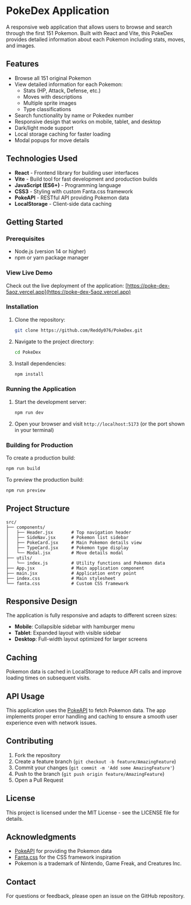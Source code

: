 # PokeDex Application

A responsive web application that allows users to browse and search through the first 151 Pokemon. Built with React and Vite, this PokeDex provides detailed information about each Pokemon including stats, moves, and images.

## Features

- Browse all 151 original Pokemon
- View detailed information for each Pokemon:
  - Stats (HP, Attack, Defense, etc.)
  - Moves with descriptions
  - Multiple sprite images
  - Type classifications
- Search functionality by name or Pokedex number
- Responsive design that works on mobile, tablet, and desktop
- Dark/light mode support
- Local storage caching for faster loading
- Modal popups for move details

## Technologies Used

- **React** - Frontend library for building user interfaces
- **Vite** - Build tool for fast development and production builds
- **JavaScript (ES6+)** - Programming language
- **CSS3** - Styling with custom Fanta.css framework
- **PokeAPI** - RESTful API providing Pokemon data
- **LocalStorage** - Client-side data caching

## Getting Started

### Prerequisites

- Node.js (version 14 or higher)
- npm or yarn package manager

### View Live Demo

Check out the live deployment of the application:
[https://poke-dex-5aoz.vercel.app](https://poke-dex-5aoz.vercel.app)

### Installation

1. Clone the repository:
   ```bash
   git clone https://github.com/Reddy076/PokeDex.git
   ```

2. Navigate to the project directory:
   ```bash
   cd PokeDex
   ```

3. Install dependencies:
   ```bash
   npm install
   ```

### Running the Application

1. Start the development server:
   ```bash
   npm run dev
   ```

2. Open your browser and visit `http://localhost:5173` (or the port shown in your terminal)

### Building for Production

To create a production build:
```bash
npm run build
```

To preview the production build:
```bash
npm run preview
```

## Project Structure

```
src/
├── components/
│   ├── Header.jsx       # Top navigation header
│   ├── SideNav.jsx      # Pokemon list sidebar
│   ├── PokeCard.jsx     # Main Pokemon details view
│   ├── TypeCard.jsx     # Pokemon type display
│   └── Modal.jsx        # Move details modal
├── utils/
│   └── index.js         # Utility functions and Pokemon data
├── App.jsx              # Main application component
├── main.jsx             # Application entry point
├── index.css            # Main stylesheet
└── fanta.css            # Custom CSS framework
```

## Responsive Design

The application is fully responsive and adapts to different screen sizes:
- **Mobile**: Collapsible sidebar with hamburger menu
- **Tablet**: Expanded layout with visible sidebar
- **Desktop**: Full-width layout optimized for larger screens

## Caching

Pokemon data is cached in LocalStorage to reduce API calls and improve loading times on subsequent visits.

## API Usage

This application uses the [PokeAPI](https://pokeapi.co/) to fetch Pokemon data. The app implements proper error handling and caching to ensure a smooth user experience even with network issues.

## Contributing

1. Fork the repository
2. Create a feature branch (`git checkout -b feature/AmazingFeature`)
3. Commit your changes (`git commit -m 'Add some AmazingFeature'`)
4. Push to the branch (`git push origin feature/AmazingFeature`)
5. Open a Pull Request

## License

This project is licensed under the MIT License - see the LICENSE file for details.

## Acknowledgments

- [PokeAPI](https://pokeapi.co/) for providing the Pokemon data
- [Fanta.css](https://github.com/jamezmca/fantacss) for the CSS framework inspiration
- Pokemon is a trademark of Nintendo, Game Freak, and Creatures Inc.

## Contact

For questions or feedback, please open an issue on the GitHub repository.